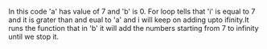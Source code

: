 In this code 'a' has value of 7 and 'b' is 0. For loop tells that 'i' is equal to 7 and it is grater than and eual to 'a' and i will keep on adding upto  ifinity.It runs the function that in 'b' it will  add the numbers starting from 7 to 
infinity until we stop it.